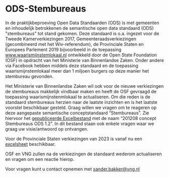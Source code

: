 # ODS-Stembureaus
In de praktijkbeproeving Open Data Standaarden (ODS) is met gemeenten en inhoudelijk betrokkenen de semantische open data standaard (ODS) "stembureaus" tot stand gekomen. Deze standaard is o.a. ingezet voor de Tweede Kamerverkiezingen 2017, Gemeenteraadsverkiezingen (gecombineerd met het Wiv-referendum), de Provinciale Staten en Europees Parlement 2019 bijvoorbeeld in de toepassing www.waarismijnstemlokaal.nl ontwikkeld door de Open State Foundation (OSF) in opdracht van het Ministerie van Binnenlandse Zaken. Onder andere via Facebook hebben middels deze standaard en de toepassing waarismijnstemlokaal meer dan 1 miljoen burgers op deze manier het stembureau gevonden.

Het Ministerie van Binnenlandse Zaken wil ook voor de nieuwe verkiezingen de stembureaus makkelijk vindbaar maken en heeft de OSF gevraagd de toepassing waarismijnstenmlokaal te actualiseren. Om die reden is de standaard stembureaus herzien naar de laatste inzichten en is het laatste voorstel beschikbaar gesteld. Graag willen we vragen om te reageren op deze aangepaste semantische conceptstandaard “Stembureaus”. Zie hiervoor het [gepubliceerde Excelbestand][semantisch_concept] met de naam “201208 concept Stembureaus ODS 1.2”. In dit bestand staan ook enkele vragen waar we graag uw visie/antwoord op ontvangen. 

Voor de Provinciale Staten verkiezingen van 2023 is vanaf nu een [excelsheet][ProvStat2023] beschikbaar.


OSF en VNG zullen na de verkiezingen de standaard wederom actualiseren en vragen om een reactie hierop.

Voor vragen kunt u contact opnemen met sander.bakker@vng.nl


[semantisch_concept]: https://github.com/VNG-Realisatie/ODS-Stembureaus/blob/master/assets/201208%20concept%20Stembureaus%20ODS%201.2.xlsx
[ProvStat2023]: https://github.com/VNG-Realisatie/ODS-Stembureaus/blob/master/assets/Stembureaus%20Open%20Data%20Standaard%201.4%20-%20Provinciale%20Statenverkiezingen%202023%20voorbeeld.ods
